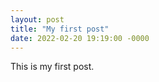 ```yaml
---
layout: post
title: "My first post"
date: 2022-02-20 19:19:00 -0000
---
```


This is my first post.

